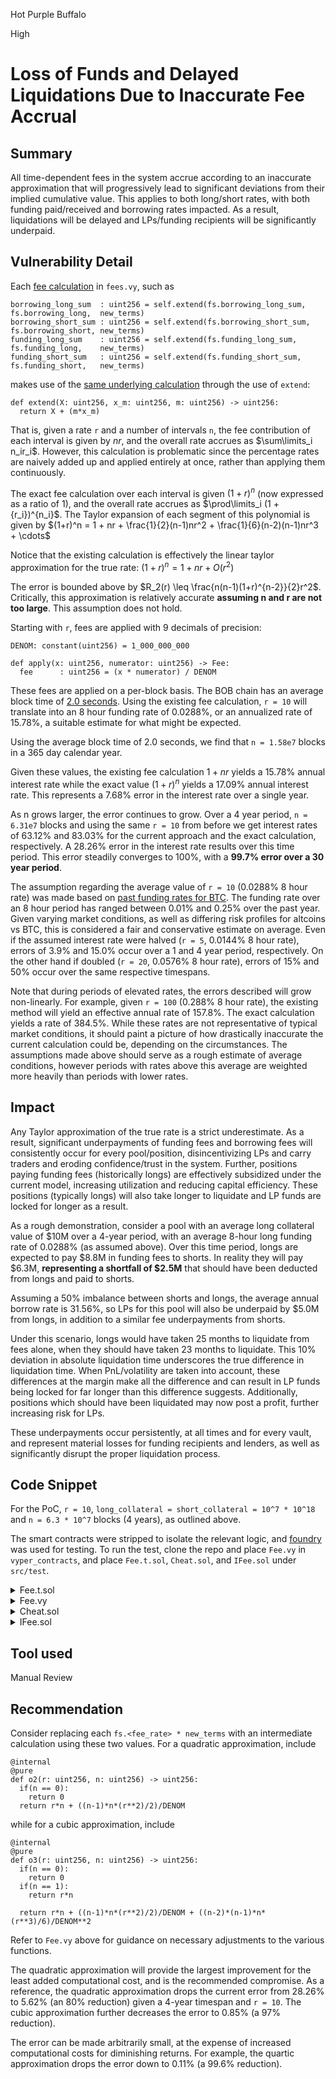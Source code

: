 Hot Purple Buffalo

High

# Loss of Funds and Delayed Liquidations Due to Inaccurate Fee Accrual

## Summary
All time-dependent fees in the system accrue according to an inaccurate approximation that will progressively lead to significant deviations from their implied cumulative value. This applies to both long/short rates, with both funding paid/received and borrowing rates impacted. As a result, liquidations will be delayed and LPs/funding recipients will be significantly underpaid.

## Vulnerability Detail
Each [fee calculation](https://github.com/sherlock-audit/2024-08-velar-artha/blob/main/gl-sherlock/contracts/fees.vy#L164-L193) in `fees.vy`, such as


```vyper
borrowing_long_sum  : uint256 = self.extend(fs.borrowing_long_sum,  fs.borrowing_long,  new_terms)
borrowing_short_sum : uint256 = self.extend(fs.borrowing_short_sum, fs.borrowing_short, new_terms)
funding_long_sum    : uint256 = self.extend(fs.funding_long_sum,    fs.funding_long,    new_terms)
funding_short_sum   : uint256 = self.extend(fs.funding_short_sum,   fs.funding_short,   new_terms)
```

makes use of the [same underlying calculation](https://github.com/sherlock-audit/2024-08-velar-artha/blob/main/gl-sherlock/contracts/fees.vy#L94-L98) through the use of `extend`:

```vyper
def extend(X: uint256, x_m: uint256, m: uint256) -> uint256:
  return X + (m*x_m)
```

That is, given a rate `r` and a number of intervals `n`, the fee contribution of each interval is given by $nr$, and the overall rate accrues as $\sum\limits_i n_ir_i$. However, this calculation is problematic since the percentage rates are naively added up and applied entirely at once, rather than applying them continuously.

The exact fee calculation over each interval is given $(1+r)^n$ (now expressed as a ratio of 1), and the overall rate accrues as $\prod\limits_i (1 + {r_i})^{n_i}$. The Taylor expansion of each segment of this polynomial is given by $(1+r)^n = 1 + nr + \frac{1}{2}(n-1)nr^2 + \frac{1}{6}(n-2)(n-1)nr^3 + \cdots$

Notice that the existing calculation is effectively the linear taylor approximation for the true rate:
$(1+r)^n = 1 + nr +O(r^2)$

The error is bounded above by $R_2(r) \leq \frac{n(n-1)(1+r)^{n-2}}{2}r^2$. Critically, this approximation is relatively accurate **assuming n and r are not too large**. This assumption does not hold. 

Starting with `r`, fees are applied with 9 decimals of precision:

```vyper
DENOM: constant(uint256) = 1_000_000_000

def apply(x: uint256, numerator: uint256) -> Fee:
  fee      : uint256 = (x * numerator) / DENOM
```

These fees are applied on a per-block basis. The BOB chain has an average block time of [2.0 seconds](https://explorer.gobob.xyz/). Using the existing fee calculation, `r = 10` will translate into an 8 hour funding rate of 0.0288%, or an annualized rate of 15.78%, a suitable estimate for what might be expected. 

Using the average block time of 2.0 seconds, we find that `n = 1.58e7` blocks in a 365 day calendar year.

Given these values, the existing fee calculation $1 + nr$ yields a 15.78% annual interest rate while the exact value $(1+r)^n$ yields a 17.09% annual interest rate. This represents a 7.68% error in the interest rate over a single year.

As n grows larger, the error continues to grow. Over a 4 year period, `n = 6.31e7` blocks and using the same `r = 10` from before we get interest rates of 63.12% and 83.03% for the current approach and the exact calculation, respectively. A 28.26% error in the interest rate results over this time period. This error steadily converges to 100%, with a **99.7% error over a 30 year period**.

The assumption regarding the average value of `r = 10` (0.0288% 8 hour rate) was made based on [past funding rates for BTC](https://www.coinglass.com/funding/BTC). The funding rate over an 8 hour period has ranged between 0.01% and 0.25% over the past year. Given varying market conditions, as well as differing risk profiles for altcoins vs BTC, this is considered a fair and conservative estimate on average. Even if the assumed interest rate were halved (`r = 5`, 0.0144% 8 hour rate), errors of 3.9% and 15.0% occur over a 1 and 4 year period, respectively. On the other hand if doubled (`r = 20`, 0.0576% 8 hour rate), errors of 15% and 50% occur over the same respective timespans.

Note that during periods of elevated rates, the errors described will grow non-linearly. For example, given `r = 100` (0.288% 8 hour rate), the existing method will yield an effective annual rate of 157.8%. The exact calculation yields a rate of 384.5%. While these rates are not representative of typical market conditions, it should paint a picture of how drastically inaccurate the current calculation could be, depending on the circumstances. The assumptions made above should serve as a rough estimate of average conditions, however periods with rates above this average are weighted more heavily than periods with lower rates.

## Impact
Any Taylor approximation of the true rate is a strict underestimate. As a result, significant underpayments of funding fees and borrowing fees will consistently occur for every pool/position, disincentivizing LPs and carry traders and eroding confidence/trust in the system. Further, positions paying funding fees (historically longs) are effectively subsidized under the current model, increasing utilization and reducing capital efficiency. These positions (typically longs) will also take longer to liquidate and LP funds are locked for longer as a result.

As a rough demonstration, consider a pool with an average long collateral value of $10M over a 4-year period, with an average 8-hour long funding rate of 0.0288% (as assumed above). Over this time period, longs are expected to pay $8.8M in funding fees to shorts. In reality they will pay $6.3M, **representing a shortfall of $2.5M** that should have been deducted from longs and paid to shorts.

Assuming a 50% imbalance between shorts and longs, the average annual borrow rate is 31.56%, so LPs for this pool will also be underpaid by $5.0M from longs, in addition to a similar fee underpayments from shorts.

Under this scenario, longs would have taken 25 months to liquidate from fees alone, when they should have taken 23 months to liquidate. This 10% deviation in absolute liquidation time underscores the true difference in liquidation time. When PnL/volatility are taken into account, these differences at the margin make all the difference and can result in LP funds being locked for far longer than this difference suggests. Additionally, positions which should have been liquidated may now post a profit, further increasing risk for LPs.

These underpayments occur persistently, at all times and for every vault, and represent material losses for funding recipients and lenders, as well as significantly disrupt the proper liquidation process.

## Code Snippet
For the PoC, `r = 10`, `long_collateral = short_collateral = 10^7 * 10^18` and `n = 6.3 * 10^7` blocks (4 years), as outlined above.

The smart contracts were stripped to isolate the relevant logic, and [foundry](https://github.com/0xKitsune/Foundry-Vyper) was used for testing. To run the test, clone the repo and place `Fee.vy` in `vyper_contracts`, and place `Fee.t.sol`, `Cheat.sol`, and `IFee.sol` under `src/test`.

<details>
<summary>Fee.t.sol</summary>

```solidity

// SPDX-License-Identifier: MIT
pragma solidity >=0.8.13;

import {CheatCodes} from "./Cheat.sol";

import "../../lib/ds-test/test.sol";
import "../../lib/utils/Console.sol";
import "../../lib/utils/VyperDeployer.sol";

import "./IFee.sol";

contract FeeTest is DSTest {
    ///@notice create a new instance of VyperDeployer
    VyperDeployer vyperDeployer = new VyperDeployer();
    CheatCodes vm = CheatCodes(0x7109709ECfa91a80626fF3989D68f67F5b1DD12D);
    IFee fee;
    uint256 constant YEAR = (60*60*24*(365) + 60*60*24 / 4); //includes leap year

    function setUp() public {
        ///@notice deploy a new instance of ISimplestore by passing in the address of the deployed Vyper contract
        fee = IFee(vyperDeployer.deployContract("Fee"));
    }

    function testCalc() public {
        uint256 blocksIn4Yr = (4*YEAR) / 2;

        vm.roll(blocksIn4Yr);

        fee.update();

        // pools were initialized at block 0
        fee.calc(true, 1e25, 0); // (current) linear fee approximation
        fee.calc2(true, 1e25, 0); // quadratic approximation
        fee.calc3(true, 1e25, 0); // cubic approximation
    }   
}
```
</details>

<details>
<summary> Fee.vy </summary>

```vyper

struct DynFees:
  funding_long   : uint256
  funding_short  : uint256

struct PoolState:
  base_collateral  : uint256
  quote_collateral : uint256

struct FeeState:
  t1                   : uint256
  funding_long         : uint256
  funding_short        : uint256
  long_collateral      : uint256
  short_collateral     : uint256
  funding_long_sum     : uint256
  funding_short_sum    : uint256
  received_long_sum    : uint256
  received_short_sum   : uint256

struct SumFees:
  funding_paid    : uint256
  funding_received: uint256

struct Period:
  funding_long   : uint256
  funding_short  : uint256
  received_long  : uint256
  received_short : uint256

#starting point hardcoded
@external
def __init__():
  self.FEE_STORE = FeeState({
  t1                   : block.number,
  funding_long         : 10,
  funding_short        : 0,
  long_collateral      : 10_000_000_000_000_000_000_000_000,
  short_collateral     : 10_000_000_000_000_000_000_000_000,
  funding_long_sum     : 0,
  funding_short_sum    : 0,
  received_long_sum    : 0,
  received_short_sum   : 0,
  })

  self.FEE_STORE_AT[block.number] = self.FEE_STORE

  self.FEE_STORE2 = self.FEE_STORE
  self.FEE_STORE_AT2[block.number] = self.FEE_STORE
  self.FEE_STORE3 = self.FEE_STORE
  self.FEE_STORE_AT3[block.number] = self.FEE_STORE

# hardcoded funding rates for the scenario where funding is positive
@internal
@view
def dynamic_fees() -> DynFees:
    return DynFees({
        funding_long   : 10,
        funding_short  : 0,
    })

# #hardcoded pool to have 1e24 of quote and base collateral
@internal
@view
def lookup() -> PoolState:
  return PoolState({
    base_collateral  : 10_000_000_000_000_000_000_000_000,
    quote_collateral : 10_000_000_000_000_000_000_000_000,
  })


FEE_STORE   : FeeState
FEE_STORE_AT   : HashMap[uint256, FeeState]

FEE_STORE2   : FeeState
FEE_STORE_AT2   : HashMap[uint256, FeeState]

FEE_STORE3   : FeeState
FEE_STORE_AT3   : HashMap[uint256, FeeState]

@internal
@view
def lookupFees() -> FeeState:
  return self.FEE_STORE 

@internal
@view
def lookupFees2() -> FeeState:
  return self.FEE_STORE2

@internal
@view
def lookupFees3() -> FeeState:
  return self.FEE_STORE3

@internal
@view
def fees_at_block(height: uint256) -> FeeState:
  return self.FEE_STORE_AT[height]

@internal
@view
def fees_at_block2(height: uint256) -> FeeState:
  return self.FEE_STORE_AT2[height]

@internal
@view
def fees_at_block3(height: uint256) -> FeeState:
  return self.FEE_STORE_AT3[height]

@external
def update():
  fs: FeeState = self.current_fees()
  fs2: FeeState = self.current_fees2()
  fs3: FeeState = self.current_fees3()

  self.FEE_STORE_AT[block.number] = fs
  self.FEE_STORE = fs

  self.FEE_STORE_AT2[block.number] = fs2
  self.FEE_STORE2 = fs2

  self.FEE_STORE_AT3[block.number] = fs3
  self.FEE_STORE3 = fs3

#math
ZEROS: constant(uint256) = 1000000000000000000000000000
DENOM: constant(uint256) = 1_000_000_000

@internal
@pure
def extend(X: uint256, x_m: uint256, m: uint256) -> uint256:
  return X + (m*x_m)

@internal
@pure 
def o2(r: uint256, n: uint256) -> uint256:
  if(n == 0): 
    return 0
  return r*n + ((n-1)*n*(r**2)/2)/DENOM

@internal
@pure 
def o3(r: uint256, n: uint256) -> uint256:
  if(n == 0): 
    return 0
  if(n == 1):
    return r*n

  return r*n + ((n-1)*n*(r**2)/2)/DENOM + ((n-2)*(n-1)*n*(r**3)/6)/DENOM**2

@internal
@pure
def apply(x: uint256, numerator: uint256) -> uint256:
  """
  Fees are represented as numerator only, with the denominator defined
  here. This computes x*fee capped at x.
  """
  fee      : uint256 = (x * numerator) / DENOM
  fee_     : uint256 = fee     if fee <= x else x
  return fee_

@internal
@pure
def divide(paid: uint256, collateral: uint256) -> uint256:
  if collateral == 0: return 0
  else              : return (paid * ZEROS) / collateral

@internal
@pure
def multiply(ci: uint256, terms: uint256) -> uint256:
  return (ci * terms) / ZEROS

@internal
@pure
def slice(y_i: uint256, y_j: uint256) -> uint256:
  return y_j - y_i

@internal
@view
def current_fees() -> FeeState:
  """
  Update incremental fee state, called whenever the pool state changes.
  """
  # prev/last updated state
  fs       : FeeState  = self.lookupFees()
  # current state
  ps       : PoolState = self.lookup()
  new_fees : DynFees   = self.dynamic_fees()
  # number of blocks elapsed
  new_terms: uint256   = block.number - fs.t1

  funding_long_sum    : uint256 = self.extend(fs.funding_long_sum,    fs.funding_long,    new_terms)
  funding_short_sum   : uint256 = self.extend(fs.funding_short_sum,   fs.funding_short,   new_terms)

  paid_long_term      : uint256 = self.apply(fs.long_collateral, fs.funding_long * new_terms)
  received_short_term : uint256 = self.divide(paid_long_term,    fs.short_collateral)

  paid_short_term     : uint256 = self.apply(fs.short_collateral, fs.funding_short * new_terms)
  received_long_term  : uint256 = self.divide(paid_short_term,    fs.long_collateral)

  received_long_sum   : uint256 = self.extend(fs.received_long_sum,  received_long_term,  1)
  received_short_sum  : uint256 = self.extend(fs.received_short_sum, received_short_term, 1)

  if new_terms == 0:
    return FeeState({
    t1                   : fs.t1,
    funding_long         : new_fees.funding_long,
    funding_short        : new_fees.funding_short,
    long_collateral      : ps.quote_collateral,
    short_collateral     : ps.base_collateral,
    funding_long_sum     : fs.funding_long_sum,
    funding_short_sum    : fs.funding_short_sum,
    received_long_sum    : fs.received_long_sum,
    received_short_sum   : fs.received_short_sum,
    })
  else:
    return FeeState({
    t1                   : block.number,
    funding_long         : new_fees.funding_long,
    funding_short        : new_fees.funding_short,
    long_collateral      : ps.quote_collateral,
    short_collateral     : ps.base_collateral,
    funding_long_sum     : funding_long_sum,
    funding_short_sum    : funding_short_sum,
    received_long_sum    : received_long_sum,
    received_short_sum   : received_short_sum,
    })

@internal
@view
def current_fees2() -> FeeState:
  """
  Update incremental fee state, called whenever the pool state changes.
  """
  # prev/last updated state
  fs       : FeeState  = self.lookupFees2()
  # current state
  ps       : PoolState = self.lookup()
  new_fees : DynFees   = self.dynamic_fees()
  # number of blocks elapsed
  new_terms: uint256   = block.number - fs.t1

  o2_l: uint256 = self.o2(fs.funding_long, new_terms)
  o2_s: uint256 = self.o2(fs.funding_short, new_terms)

  funding_long_sum    : uint256 = self.extend(fs.funding_long_sum,    o2_l,    1)
  funding_short_sum   : uint256 = self.extend(fs.funding_short_sum,   o2_s,   1)

  paid_long_term      : uint256 = self.apply(fs.long_collateral, o2_l)
  received_short_term : uint256 = self.divide(paid_long_term,    fs.short_collateral)

  paid_short_term     : uint256 = self.apply(fs.short_collateral, o2_s)
  received_long_term  : uint256 = self.divide(paid_short_term,    fs.long_collateral)

  received_long_sum   : uint256 = self.extend(fs.received_long_sum,  received_long_term,  1)
  received_short_sum  : uint256 = self.extend(fs.received_short_sum, received_short_term, 1)

  if new_terms == 0:
    return FeeState({
    t1                   : fs.t1,
    funding_long         : new_fees.funding_long,
    funding_short        : new_fees.funding_short,
    long_collateral      : ps.quote_collateral,
    short_collateral     : ps.base_collateral,
    funding_long_sum     : fs.funding_long_sum,
    funding_short_sum    : fs.funding_short_sum,
    received_long_sum    : fs.received_long_sum,
    received_short_sum   : fs.received_short_sum,
    })
  else:
    return FeeState({
    t1                   : block.number,
    funding_long         : new_fees.funding_long,
    funding_short        : new_fees.funding_short,
    long_collateral      : ps.quote_collateral,
    short_collateral     : ps.base_collateral,
    funding_long_sum     : funding_long_sum,
    funding_short_sum    : funding_short_sum,
    received_long_sum    : received_long_sum,
    received_short_sum   : received_short_sum,
    })

@internal
@view
def current_fees3() -> FeeState:
  """
  Update incremental fee state, called whenever the pool state changes.
  """
  # prev/last updated state
  fs       : FeeState  = self.lookupFees3()
  # current state
  ps       : PoolState = self.lookup()
  new_fees : DynFees   = self.dynamic_fees()
  # number of blocks elapsed
  new_terms: uint256   = block.number - fs.t1

  o2_l: uint256 = self.o3(fs.funding_long, new_terms)
  o2_s: uint256 = self.o3(fs.funding_short, new_terms)

  funding_long_sum    : uint256 = self.extend(fs.funding_long_sum,    o2_l,    1)
  funding_short_sum   : uint256 = self.extend(fs.funding_short_sum,   o2_s,   1)

  paid_long_term      : uint256 = self.apply(fs.long_collateral, o2_l)
  received_short_term : uint256 = self.divide(paid_long_term,    fs.short_collateral)

  paid_short_term     : uint256 = self.apply(fs.short_collateral, o2_s)
  received_long_term  : uint256 = self.divide(paid_short_term,    fs.long_collateral)

  received_long_sum   : uint256 = self.extend(fs.received_long_sum,  received_long_term,  1)
  received_short_sum  : uint256 = self.extend(fs.received_short_sum, received_short_term, 1)

  if new_terms == 0:
    return FeeState({
    t1                   : fs.t1,
    funding_long         : new_fees.funding_long,
    funding_short        : new_fees.funding_short,
    long_collateral      : ps.quote_collateral,
    short_collateral     : ps.base_collateral,
    funding_long_sum     : fs.funding_long_sum,
    funding_short_sum    : fs.funding_short_sum,
    received_long_sum    : fs.received_long_sum,
    received_short_sum   : fs.received_short_sum,
    })
  else:
    return FeeState({
    t1                   : block.number,
    funding_long         : new_fees.funding_long,
    funding_short        : new_fees.funding_short,
    long_collateral      : ps.quote_collateral,
    short_collateral     : ps.base_collateral,
    funding_long_sum     : funding_long_sum,
    funding_short_sum    : funding_short_sum,
    received_long_sum    : received_long_sum,
    received_short_sum   : received_short_sum,
    })

@internal
@view
def query(opened_at: uint256) -> Period:
  """
  Return the total fees due from block `opened_at` to the current block.
  """
  fees_i : FeeState = self.fees_at_block(opened_at)
  fees_j : FeeState = self.current_fees()
  return Period({
    funding_long    : self.slice(fees_i.funding_long_sum,    fees_j.funding_long_sum),
    funding_short   : self.slice(fees_i.funding_short_sum,   fees_j.funding_short_sum),
    received_long   : self.slice(fees_i.received_long_sum,   fees_j.received_long_sum),
    received_short  : self.slice(fees_i.received_short_sum,  fees_j.received_short_sum),
  })

@external
@view
def calc(long: bool, collateral: uint256, opened_at: uint256) -> SumFees:
    period: Period  = self.query(opened_at)
    P_f   : uint256 = self.apply(collateral, period.funding_long) if long else (
                      self.apply(collateral, period.funding_short) )
    R_f   : uint256 = self.multiply(collateral, period.received_long) if long else (
                      self.multiply(collateral, period.received_short) )

    return SumFees({funding_paid: P_f, funding_received: R_f})

@internal
@view
def query2(opened_at: uint256) -> Period:
  """
  Return the total fees due from block `opened_at` to the current block.
  """
  fees_i : FeeState = self.fees_at_block2(opened_at)
  fees_j : FeeState = self.current_fees2()
  return Period({
    funding_long    : self.slice(fees_i.funding_long_sum,    fees_j.funding_long_sum),
    funding_short   : self.slice(fees_i.funding_short_sum,   fees_j.funding_short_sum),
    received_long   : self.slice(fees_i.received_long_sum,   fees_j.received_long_sum),
    received_short  : self.slice(fees_i.received_short_sum,  fees_j.received_short_sum),
  })

@external
@view
def calc2(long: bool, collateral: uint256, opened_at: uint256) -> SumFees:
    period: Period  = self.query2(opened_at)
    P_f   : uint256 = self.apply(collateral, period.funding_long) if long else (
                      self.apply(collateral, period.funding_short) )
    R_f   : uint256 = self.multiply(collateral, period.received_long) if long else (
                      self.multiply(collateral, period.received_short) )

    return SumFees({funding_paid: P_f, funding_received: R_f})

@internal
@view
def query3(opened_at: uint256) -> Period:
  """
  Return the total fees due from block `opened_at` to the current block.
  """
  fees_i : FeeState = self.fees_at_block3(opened_at)
  fees_j : FeeState = self.current_fees3()
  return Period({
    funding_long    : self.slice(fees_i.funding_long_sum,    fees_j.funding_long_sum),
    funding_short   : self.slice(fees_i.funding_short_sum,   fees_j.funding_short_sum),
    received_long   : self.slice(fees_i.received_long_sum,   fees_j.received_long_sum),
    received_short  : self.slice(fees_i.received_short_sum,  fees_j.received_short_sum),
  })

@external
@view
def calc3(long: bool, collateral: uint256, opened_at: uint256) -> SumFees:
    period: Period  = self.query3(opened_at)
    P_f   : uint256 = self.apply(collateral, period.funding_long) if long else (
                      self.apply(collateral, period.funding_short) )
    R_f   : uint256 = self.multiply(collateral, period.received_long) if long else (
                      self.multiply(collateral, period.received_short) )

    return SumFees({funding_paid: P_f, funding_received: R_f})
```
</details>

<details>
<summary> Cheat.sol </summary>

```solidity
interface CheatCodes {
    // This allows us to getRecordedLogs()
    struct Log {
        bytes32[] topics;
        bytes data;
    }

    // Possible caller modes for readCallers()
    enum CallerMode {
        None,
        Broadcast,
        RecurrentBroadcast,
        Prank,
        RecurrentPrank
    }

    enum AccountAccessKind {
        Call,
        DelegateCall,
        CallCode,
        StaticCall,
        Create,
        SelfDestruct,
        Resume
    }

    struct Wallet {
        address addr;
        uint256 publicKeyX;
        uint256 publicKeyY;
        uint256 privateKey;
    }

    struct ChainInfo {
        uint256 forkId;
        uint256 chainId;
    }

    struct AccountAccess {
        ChainInfo chainInfo;
        AccountAccessKind kind;
        address account;
        address accessor;
        bool initialized;
        uint256 oldBalance;
        uint256 newBalance;
        bytes deployedCode;
        uint256 value;
        bytes data;
        bool reverted;
        StorageAccess[] storageAccesses;
    }

    struct StorageAccess {
        address account;
        bytes32 slot;
        bool isWrite;
        bytes32 previousValue;
        bytes32 newValue;
        bool reverted;
    }

    // Derives a private key from the name, labels the account with that name, and returns the wallet
    function createWallet(string calldata) external returns (Wallet memory);

    // Generates a wallet from the private key and returns the wallet
    function createWallet(uint256) external returns (Wallet memory);

    // Generates a wallet from the private key, labels the account with that name, and returns the wallet
    function createWallet(uint256, string calldata) external returns (Wallet memory);

    // Signs data, (Wallet, digest) => (v, r, s)
    function sign(Wallet calldata, bytes32) external returns (uint8, bytes32, bytes32);

    // Get nonce for a Wallet
    function getNonce(Wallet calldata) external returns (uint64);

    // Set block.timestamp
    function warp(uint256) external;

    // Set block.number
    function roll(uint256) external;

    // Set block.basefee
    function fee(uint256) external;

    // Set block.difficulty
    // Does not work from the Paris hard fork and onwards, and will revert instead.
    function difficulty(uint256) external;
    
    // Set block.prevrandao
    // Does not work before the Paris hard fork, and will revert instead.
    function prevrandao(bytes32) external;

    // Set block.chainid
    function chainId(uint256) external;

    // Loads a storage slot from an address
    function load(address account, bytes32 slot) external returns (bytes32);

    // Stores a value to an address' storage slot
    function store(address account, bytes32 slot, bytes32 value) external;

    // Signs data
    function sign(uint256 privateKey, bytes32 digest)
        external
        returns (uint8 v, bytes32 r, bytes32 s);

    // Computes address for a given private key
    function addr(uint256 privateKey) external returns (address);

    // Derive a private key from a provided mnemonic string,
    // or mnemonic file path, at the derivation path m/44'/60'/0'/0/{index}.
    function deriveKey(string calldata, uint32) external returns (uint256);
    // Derive a private key from a provided mnemonic string, or mnemonic file path,
    // at the derivation path {path}{index}
    function deriveKey(string calldata, string calldata, uint32) external returns (uint256);

    // Gets the nonce of an account
    function getNonce(address account) external returns (uint64);

    // Sets the nonce of an account
    // The new nonce must be higher than the current nonce of the account
    function setNonce(address account, uint64 nonce) external;

    // Performs a foreign function call via terminal
    function ffi(string[] calldata) external returns (bytes memory);

    // Set environment variables, (name, value)
    function setEnv(string calldata, string calldata) external;

    // Read environment variables, (name) => (value)
    function envBool(string calldata) external returns (bool);
    function envUint(string calldata) external returns (uint256);
    function envInt(string calldata) external returns (int256);
    function envAddress(string calldata) external returns (address);
    function envBytes32(string calldata) external returns (bytes32);
    function envString(string calldata) external returns (string memory);
    function envBytes(string calldata) external returns (bytes memory);

    // Read environment variables as arrays, (name, delim) => (value[])
    function envBool(string calldata, string calldata)
        external
        returns (bool[] memory);
    function envUint(string calldata, string calldata)
        external
        returns (uint256[] memory);
    function envInt(string calldata, string calldata)
        external
        returns (int256[] memory);
    function envAddress(string calldata, string calldata)
        external
        returns (address[] memory);
    function envBytes32(string calldata, string calldata)
        external
        returns (bytes32[] memory);
    function envString(string calldata, string calldata)
        external
        returns (string[] memory);
    function envBytes(string calldata, string calldata)
        external
        returns (bytes[] memory);

    // Read environment variables with default value, (name, value) => (value)
    function envOr(string calldata, bool) external returns (bool);
    function envOr(string calldata, uint256) external returns (uint256);
    function envOr(string calldata, int256) external returns (int256);
    function envOr(string calldata, address) external returns (address);
    function envOr(string calldata, bytes32) external returns (bytes32);
    function envOr(string calldata, string calldata) external returns (string memory);
    function envOr(string calldata, bytes calldata) external returns (bytes memory);
    
    // Read environment variables as arrays with default value, (name, value[]) => (value[])
    function envOr(string calldata, string calldata, bool[] calldata) external returns (bool[] memory);
    function envOr(string calldata, string calldata, uint256[] calldata) external returns (uint256[] memory);
    function envOr(string calldata, string calldata, int256[] calldata) external returns (int256[] memory);
    function envOr(string calldata, string calldata, address[] calldata) external returns (address[] memory);
    function envOr(string calldata, string calldata, bytes32[] calldata) external returns (bytes32[] memory);
    function envOr(string calldata, string calldata, string[] calldata) external returns (string[] memory);
    function envOr(string calldata, string calldata, bytes[] calldata) external returns (bytes[] memory);

    // Convert Solidity types to strings
    function toString(address) external returns(string memory);
    function toString(bytes calldata) external returns(string memory);
    function toString(bytes32) external returns(string memory);
    function toString(bool) external returns(string memory);
    function toString(uint256) external returns(string memory);
    function toString(int256) external returns(string memory);

    // Sets the *next* call's msg.sender to be the input address
    function prank(address) external;

    // Sets all subsequent calls' msg.sender to be the input address
    // until `stopPrank` is called
    function startPrank(address) external;

    // Sets the *next* call's msg.sender to be the input address,
    // and the tx.origin to be the second input
    function prank(address, address) external;

    // Sets all subsequent calls' msg.sender to be the input address until
    // `stopPrank` is called, and the tx.origin to be the second input
    function startPrank(address, address) external;

    // Resets subsequent calls' msg.sender to be `address(this)`
    function stopPrank() external;

    // Reads the current `msg.sender` and `tx.origin` from state and reports if there is any active caller modification
    function readCallers() external returns (CallerMode callerMode, address msgSender, address txOrigin);

    // Sets an address' balance
    function deal(address who, uint256 newBalance) external;
    
    // Sets an address' code
    function etch(address who, bytes calldata code) external;

    // Marks a test as skipped. Must be called at the top of the test.
    function skip(bool skip) external;

    // Expects an error on next call
    function expectRevert() external;
    function expectRevert(bytes calldata) external;
    function expectRevert(bytes4) external;

    // Record all storage reads and writes
    function record() external;

    // Gets all accessed reads and write slot from a recording session,
    // for a given address
    function accesses(address)
        external
        returns (bytes32[] memory reads, bytes32[] memory writes);
    
    // Record all account accesses as part of CREATE, CALL or SELFDESTRUCT opcodes in order,
    // along with the context of the calls.
    function startStateDiffRecording() external;

    // Returns an ordered array of all account accesses from a `startStateDiffRecording` session.
    function stopAndReturnStateDiff() external returns (AccountAccess[] memory accesses);

    // Record all the transaction logs
    function recordLogs() external;

    // Gets all the recorded logs
    function getRecordedLogs() external returns (Log[] memory);

    // Prepare an expected log with the signature:
    //   (bool checkTopic1, bool checkTopic2, bool checkTopic3, bool checkData).
    //
    // Call this function, then emit an event, then call a function.
    // Internally after the call, we check if logs were emitted in the expected order
    // with the expected topics and data (as specified by the booleans)
    //
    // The second form also checks supplied address against emitting contract.
    function expectEmit(bool, bool, bool, bool) external;
    function expectEmit(bool, bool, bool, bool, address) external;

    // Mocks a call to an address, returning specified data.
    //
    // Calldata can either be strict or a partial match, e.g. if you only
    // pass a Solidity selector to the expected calldata, then the entire Solidity
    // function will be mocked.
    function mockCall(address, bytes calldata, bytes calldata) external;

    // Reverts a call to an address, returning the specified error
    //
    // Calldata can either be strict or a partial match, e.g. if you only
    // pass a Solidity selector to the expected calldata, then the entire Solidity
    // function will be mocked.
    function mockCallRevert(address where, bytes calldata data, bytes calldata retdata) external;

    // Clears all mocked and reverted mocked calls
    function clearMockedCalls() external;

    // Expect a call to an address with the specified calldata.
    // Calldata can either be strict or a partial match
    function expectCall(address callee, bytes calldata data) external;
    // Expect a call to an address with the specified
    // calldata and message value.
    // Calldata can either be strict or a partial match
    function expectCall(address callee, uint256, bytes calldata data) external;

    // Gets the _creation_ bytecode from an artifact file. Takes in the relative path to the json file
    function getCode(string calldata) external returns (bytes memory);
    // Gets the _deployed_ bytecode from an artifact file. Takes in the relative path to the json file
    function getDeployedCode(string calldata) external returns (bytes memory);

    // Label an address in test traces
    function label(address addr, string calldata label) external;
    
    // Retrieve the label of an address
    function getLabel(address addr) external returns (string memory);

    // When fuzzing, generate new inputs if conditional not met
    function assume(bool) external;

    // Set block.coinbase (who)
    function coinbase(address) external;

    // Using the address that calls the test contract or the address provided
    // as the sender, has the next call (at this call depth only) create a
    // transaction that can later be signed and sent onchain
    function broadcast() external;
    function broadcast(address) external;

    // Using the address that calls the test contract or the address provided
    // as the sender, has all subsequent calls (at this call depth only) create
    // transactions that can later be signed and sent onchain
    function startBroadcast() external;
    function startBroadcast(address) external;
    function startBroadcast(uint256 privateKey) external;

    // Stops collecting onchain transactions
    function stopBroadcast() external;

    // Reads the entire content of file to string, (path) => (data)
    function readFile(string calldata) external returns (string memory);
    // Get the path of the current project root
    function projectRoot() external returns (string memory);
    // Reads next line of file to string, (path) => (line)
    function readLine(string calldata) external returns (string memory);
    // Writes data to file, creating a file if it does not exist, and entirely replacing its contents if it does.
    // (path, data) => ()
    function writeFile(string calldata, string calldata) external;
    // Writes line to file, creating a file if it does not exist.
    // (path, data) => ()
    function writeLine(string calldata, string calldata) external;
    // Closes file for reading, resetting the offset and allowing to read it from beginning with readLine.
    // (path) => ()
    function closeFile(string calldata) external;
    // Removes file. This cheatcode will revert in the following situations, but is not limited to just these cases:
    // - Path points to a directory.
    // - The file doesn't exist.
    // - The user lacks permissions to remove the file.
    // (path) => ()
    function removeFile(string calldata) external;
    // Returns true if the given path points to an existing entity, else returns false
    // (path) => (bool)
    function exists(string calldata) external returns (bool);
    // Returns true if the path exists on disk and is pointing at a regular file, else returns false
    // (path) => (bool)
    function isFile(string calldata) external returns (bool);
    // Returns true if the path exists on disk and is pointing at a directory, else returns false
    // (path) => (bool)
    function isDir(string calldata) external returns (bool);
    
    // Return the value(s) that correspond to 'key'
    function parseJson(string memory json, string memory key) external returns (bytes memory);
    // Return the entire json file
    function parseJson(string memory json) external returns (bytes memory);
    // Check if a key exists in a json string
    function keyExists(string memory json, string memory key) external returns (bytes memory);
    // Get list of keys in a json string
    function parseJsonKeys(string memory json, string memory key) external returns (string[] memory);

    // Snapshot the current state of the evm.
    // Returns the id of the snapshot that was created.
    // To revert a snapshot use `revertTo`
    function snapshot() external returns (uint256);
    // Revert the state of the evm to a previous snapshot
    // Takes the snapshot id to revert to.
    // This deletes the snapshot and all snapshots taken after the given snapshot id.
    function revertTo(uint256) external returns (bool);

    // Creates a new fork with the given endpoint and block,
    // and returns the identifier of the fork
    function createFork(string calldata, uint256) external returns (uint256);
    // Creates a new fork with the given endpoint and the _latest_ block,
    // and returns the identifier of the fork
    function createFork(string calldata) external returns (uint256);

    // Creates _and_ also selects a new fork with the given endpoint and block,
    // and returns the identifier of the fork
    function createSelectFork(string calldata, uint256)
        external
        returns (uint256);
    // Creates _and_ also selects a new fork with the given endpoint and the
    // latest block and returns the identifier of the fork
    function createSelectFork(string calldata) external returns (uint256);

    // Takes a fork identifier created by `createFork` and
    // sets the corresponding forked state as active.
    function selectFork(uint256) external;

    // Returns the currently active fork
    // Reverts if no fork is currently active
    function activeFork() external returns (uint256);

    // Updates the currently active fork to given block number
    // This is similar to `roll` but for the currently active fork
    function rollFork(uint256) external;
    // Updates the given fork to given block number
    function rollFork(uint256 forkId, uint256 blockNumber) external;

    // Fetches the given transaction from the active fork and executes it on the current state
    function transact(bytes32) external;
    // Fetches the given transaction from the given fork and executes it on the current state
    function transact(uint256, bytes32) external;

    // Marks that the account(s) should use persistent storage across
    // fork swaps in a multifork setup, meaning, changes made to the state
    // of this account will be kept when switching forks
    function makePersistent(address) external;
    function makePersistent(address, address) external;
    function makePersistent(address, address, address) external;
    function makePersistent(address[] calldata) external;
    // Revokes persistent status from the address, previously added via `makePersistent`
    function revokePersistent(address) external;
    function revokePersistent(address[] calldata) external;
    // Returns true if the account is marked as persistent
    function isPersistent(address) external returns (bool);

    /// Returns the RPC url for the given alias
    function rpcUrl(string calldata) external returns (string memory);
    /// Returns all rpc urls and their aliases `[alias, url][]`
    function rpcUrls() external returns (string[2][] memory);
}

```
</details>

<details>
<summary> IFee.sol </summary>

```solidity
// SPDX-License-Identifier: MIT
pragma solidity >=0.8.13;

interface IFee {
    function update() external;
    function calc(bool, uint256, uint256) external returns(SumFees memory);
    function calc2(bool, uint256, uint256) external returns(SumFees memory);
    function calc3(bool, uint256, uint256) external returns(SumFees memory);
  
    struct SumFees{
        uint256 funding_paid;
        uint256 funding_received;
    }
}
```
</details>

## Tool used

Manual Review

## Recommendation
Consider replacing each `fs.<fee_rate> * new_terms` with an intermediate calculation using these two values. For a quadratic approximation, include

```vyper
@internal
@pure
def o2(r: uint256, n: uint256) -> uint256:
  if(n == 0): 
    return 0
  return r*n + ((n-1)*n*(r**2)/2)/DENOM
```

while for a cubic approximation, include

```vyper
@internal
@pure 
def o3(r: uint256, n: uint256) -> uint256:
  if(n == 0): 
    return 0
  if(n == 1):
    return r*n

  return r*n + ((n-1)*n*(r**2)/2)/DENOM + ((n-2)*(n-1)*n*(r**3)/6)/DENOM**2
```

Refer to `Fee.vy` above for guidance on necessary adjustments to the various functions.

The quadratic approximation will provide the largest improvement for the least added computational cost, and is the recommended compromise. As a reference, the quadratic approximation drops the current error from 28.26% to 5.62% (an 80% reduction) given a 4-year timespan and `r = 10`. The cubic approximation further decreases the error to 0.85% (a 97% reduction). 

The error can be made arbitrarily small, at the expense of increased computational costs for diminishing returns. For example, the quartic approximation drops the error down to 0.11% (a 99.6% reduction). 
